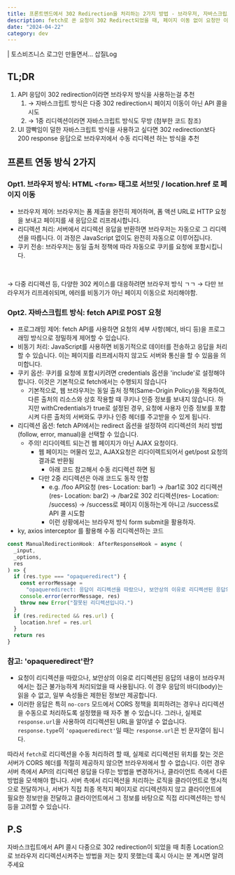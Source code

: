 ```yaml
---
title: 프론트엔드에서 302 Redirection을 처리하는 2가지 방법 - 브라우저, 자바스크립트
description: fetch로 쏜 요청이 302 Redirect되었을 때, 페이지 이동 없이 요청만 이동한다는 점 아셨나요?
date: "2024-04-22"
category: dev
---
```


| 토스비즈니스 로그인 만들면서... 삽질Log

## TL;DR

1. API 응답이 302 redirection이라면 브라우저 방식을 사용하는걸 추천
   1. → 자바스크립트 방식은 다중 302 redirection시 페이지 이동이 아닌 API 콜을 시도
   2. → 1중 리디렉션이라면 자바스크립트 방식도 무방 (첨부한 코드 참조)
2. UI 깜빡임이 덜한 자바스크립트 방식을 사용하고 싶다면 302 redirection보다 200 response 응답으로 브라우저에서 수동 리디렉션 하는 방식을 추천

## 프론트 연동 방식 2가지

### Opt1. 브라우저 방식: HTML `<form>` 태그로 서브밋 / location.href 로 페이지 이동

- 브라우저 제어: 브라우저는 폼 제출을 완전히 제어하며, 폼 액션 URL로 HTTP 요청을 보내고 페이지를 새 응답으로 리프레시합니다.
- 리디렉션 처리: 서버에서 리디렉션 응답을 반환하면 브라우저는 자동으로 그 리디렉션을 따릅니다. 이 과정은 JavaScript 없이도 완전히 자동으로 이루어집니다.
- 쿠키 전송: 브라우저는 동일 출처 정책에 따라 자동으로 쿠키를 요청에 포함시킵니다.

<br/>

→ 다중 리디렉션 등, 다양한 302 케이스를 대응하려면 브라우저 방식 ㄱㄱ
→ 다만 브라우저가 리프레쉬되며, 에러를 비동기가 아닌 페이지 이동으로 처리해야함.

### Opt2. 자바스크립트 방식: fetch API로 POST 요청

- 프로그래밍 제어: fetch API를 사용하면 요청의 세부 사항(헤더, 바디 등)을 프로그래밍 방식으로 정밀하게 제어할 수 있습니다.
- 비동기 처리: JavaScript를 사용하면 비동기적으로 데이터를 전송하고 응답을 처리할 수 있습니다. 이는 페이지를 리프레시하지 않고도 서버와 통신을 할 수 있음을 의미합니다.
- 쿠키 옵션: 쿠키를 요청에 포함시키려면 credentials 옵션을 'include'로 설정해야 합니다. 이것은 기본적으로 fetch에서는 수행되지 않습니다
  - 기본적으로, 웹 브라우저는 동일 출처 정책(Same-Origin Policy)을 적용하여, 다른 출처의 리소스와 상호 작용할 때 쿠키나 인증 정보를 보내지 않습니다. 하지만 withCredentials가 true로 설정된 경우, 요청에 사용자 인증 정보를 포함시켜 다른 출처의 서버와도 쿠키나 인증 헤더를 주고받을 수 있게 됩니다.
- 리디렉션 옵션: fetch API에서는 redirect 옵션을 설정하여 리디렉션의 처리 방법(follow, error, manual)을 선택할 수 있습니다.
  - 주의! 리다이렉트 되는건 웹 페이지가 아닌 AJAX 요청이다.
    - 웹 페이지는 머물러 있고, AJAX요청은 리다이렉트되어서 get/post 요청의 결과로 반환됨
      - 아래 코드 참고해서 수동 리디렉션 하면 됨
    - 다만 2중 리디렉션은 아래 코드도 동작 안함
      - e.g. /foo API요청 (res- Location: bar1) → /bar1로 302 리디렉션(res- Location: bar2) → /bar2로 302 리디렉션(res- Location: /success) → /success로 페이지 이동하는게 아니고 /success로 API 콜 시도함
      - 이런 상황에서는 브라우저 방식 form submit을 활용하자.
- ky, axios interceptor 를 활용해 수동 리디렉션하는 코드

```ts
const ManualRedirectionHook: AfterResponseHook = async (
  _input,
  _options,
  res
) => {
  if (res.type === "opaqueredirect") {
    const errorMessage =
      "opaqueredirect: 응답이 리디렉션을 따랐으나, 보안상의 이유로 리디렉션된 응답의 내용이 브라우저에서는 접근 불가합니다."
    console.error(errorMessage, res)
    throw new Error("잘못된 리디렉션입니다.")
  }
  if (res.redirected && res.url) {
    location.href = res.url
  }
  return res
}
```

### 참고: 'opaqueredirect'란?

- 요청이 리디렉션을 따랐으나, 보안상의 이유로 리디렉션된 응답의 내용이 브라우저에서는 접근 불가능하게 처리되었을 때 사용됩니다. 이 경우 응답의 바디(body)는 읽을 수 없고, 일부 속성들은 제한된 정보만 제공합니다.
- 이러한 응답은 특히 `no-cors` 모드에서 CORS 정책을 회피하려는 경우나 리디렉션을 수동으로 처리하도록 설정했을 때 자주 볼 수 있습니다. 그러나, 실제로 `response.url`을 사용하여 리디렉션된 URL을 알아낼 수 없습니다. `response.type`이 `'opaqueredirect'`일 때는 `response.url`은 빈 문자열이 됩니다.

따라서 `fetch`로 리디렉션을 수동 처리하려 할 때, 실제로 리디렉션된 위치를 찾는 것은 서버가 CORS 헤더를 적절히 제공하지 않으면 브라우저에서 할 수 없습니다. 이런 경우 서버 측에서 API의 리디렉션 응답을 다루는 방법을 변경하거나, 클라이언트 측에서 다른 방법을 모색해야 합니다. 서버 측에서 리디렉션을 처리하는 로직을 클라이언트로 명시적으로 전달하거나, 서버가 직접 최종 목적지 페이지로 리디렉션하지 않고 클라이언트에 필요한 정보만을 전달하고 클라이언트에서 그 정보를 바탕으로 직접 리디렉션하는 방식 등을 고려할 수 있습니다.

## P.S

자바스크립트에서 API 콜시 다중으로 302 redirection이 되었을 때 최종 Location으로 브라우저 리디렉션시켜주는 방법을 저는 찾지 못했는데 혹시 아시는 분 계시면 알려주세요
